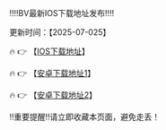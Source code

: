 ‼️‼️BV最新IOS下载地址发布‼️‼️

更新时间：【2025-07-025】

🔥 👉 【[IOS下载地址](https://app.cvzawt7i7opl.com)】 

🔥 👉 【[安卓下载地址1](https://app.cvzawt7i7opl.com/)】

🔥 👉 【[安卓下载地址2](https://cosfrghhggyj.cnzyzl.cn/Dos/d/c/qjedSwu8LweKGNLK)】


‼️重要提醒‼️请立即收藏本页面，避免走丢！
